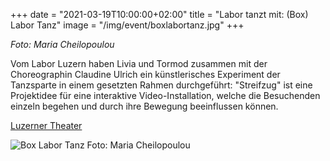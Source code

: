 +++
date = "2021-03-19T10:00:00+02:00"
title = "Labor tanzt mit: (Box) Labor Tanz"
image = "/img/event/boxlabortanz.jpg"
+++

*Foto: Maria Cheilopoulou*

Vom Labor Luzern haben Livia und Tormod zusammen mit der Choreographin Claudine Ulrich ein künstlerisches Experiment der Tanzsparte in einem gesetzten Rahmen durchgeführt: "Streifzug" ist eine Projektidee für eine interaktive Video-Installation, welche die Besuchenden einzeln begehen und durch ihre Bewegung beeinflussen können.

[Luzerner Theater](https://www.luzernertheater.ch/boxlabortanz)

<!--more-->

![Box Labor Tanz](/img/event/boxlabortanz2.jpg)
Foto: Maria Cheilopoulou

